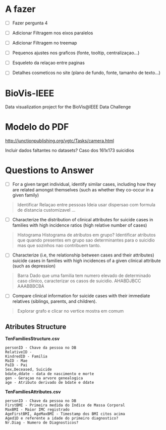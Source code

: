 # A fazer
- [ ] Fazer pergunta 4
- [ ] Adicionar Filtragem nos eixos paralelos
- [ ] Adicionar Filtragem no treemap
- [ ] Pequenos ajustes nos graficos (fonte, tooltip, centralizaçao...)
- [ ] Esqueleto da relaçao entre paginas
- [ ] Detalhes cosmeticos no site (plano de fundo, fonte, tamanho de texto...)








# BioVis-IEEE
Data visualization project for the BioVis@IEEE Data Challenge

# Modelo do PDF
http://junctionpublishing.org/vgtc/Tasks/camera.html

Incluir dados faltantes no datasets? Caso dos 161x173 suicidios
# Questions to Answer

- [ ] For a given target individual, identify similar cases, including how they are related amongst themselves (such as whether they co-occur in a given family) 

>Identificar Relaçao entre pessoas
>Ideia usar dispersao com formula de distancia customizavel ...

- [ ] Characterize the distribution of clinical attributes for suicide cases in families with high incidence ratios (high relative number of cases)

>Histograma
>Histograma de atributos em grupo?
>Identificar atributos que quando presentes em grupo sao determinantes para o suicidio mas que sozinhos nao contribuem tanto.

- [ ] Characterize (i.e, the relationship between cases and their attributes) suicide cases in families with high incidences of a given clinical attribute (such as depression)

>Barra
>Dado que uma familia tem numero elevado de determinado caso clinico, caracterizar os
>casos de suicidio. 
>AHABDJBCC
>AAABBBCBA

- [ ] Compare clinical information for suicide cases with their immediate relatives (siblings, parents, and children).

>Explorar grafo e clicar no vertice mostra em comum

## Atributes Structure

**TenFamiliesStructure.csv**
```
personID - Chave da pessoa no DB
RelativeID - 
KindredID - Familia
MaID - Mae
PaID - Pai
Sex,Deceased, Suicide
bdate,ddate - data de nascimento e morte
gen - Geraçao na arvore genealogica
age - Atributo derivado de bdate e ddate
```

**TenFamiliesAttributes.csv**
```
personID - Chave da pessoa no DB
FirstBMI - Primeira medida do Indice de Massa Corporal
MaxBMI - Maior IMC registrado 
AgeFirstBMI, AgeMaxBMI - Timestamp dos BMI citos acima
Aged1D e referente a idade do primeiro diagnostico?
Nr.Diag - Numero de Diagnosticos?
```


